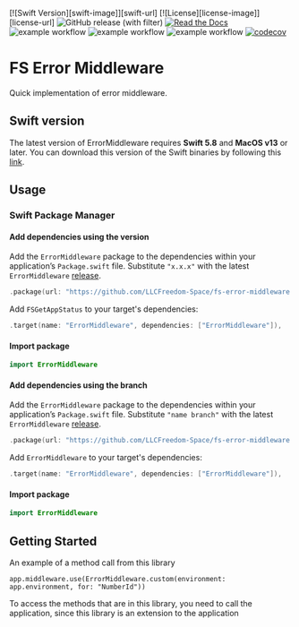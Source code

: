 [![Swift Version][swift-image]][swift-url]
[![License][license-image]][license-url]
![GitHub release (with filter)](https://img.shields.io/github/v/release/LLCFreedom-Space/fs-app-store-connect-client)
 [![Read the Docs](https://readthedocs.org/projects/docs/badge/?version=latest)](https://llcfreedom-space.github.io/fs-app-store-connect-client/)
![example workflow](https://github.com/LLCFreedom-Space/fs-app-store-connect-client/actions/workflows/docc.yml/badge.svg?branch=main)
![example workflow](https://github.com/LLCFreedom-Space/fs-app-store-connect-client/actions/workflows/lint.yml/badge.svg?branch=main)
![example workflow](https://github.com/LLCFreedom-Space/fs-app-store-connect-client/actions/workflows/test.yml/badge.svg?branch=main)
 [![codecov](https://codecov.io/github/LLCFreedom-Space/fs-app-store-connect-client/graph/badge.svg?token=2EUIA4OGS9)](https://codecov.io/github/LLCFreedom-Space/fs-app-store-connect-client)

# FS Error Middleware

Quick implementation of error middleware.

## Swift version

The latest version of ErrorMiddleware requires **Swift 5.8** and **MacOS v13** or later. You can download this version of the Swift binaries by following this [link](https://swift.org/download/).

## Usage

### Swift Package Manager

#### Add dependencies using the version
Add the `ErrorMiddleware` package to the dependencies within your application’s `Package.swift` file. Substitute `"x.x.x"` with the latest `ErrorMiddleware` [release](https://github.com/LLCFreedom-Space/fs-error-middleware/releases).
```swift
.package(url: "https://github.com/LLCFreedom-Space/fs-error-middleware.git", from: "x.x.x")
```
Add `FSGetAppStatus` to your target's dependencies:
```swift
.target(name: "ErrorMiddleware", dependencies: ["ErrorMiddleware"]),
```
#### Import package
```swift
import ErrorMiddleware
```

#### Add dependencies using the branch
Add the `ErrorMiddleware` package to the dependencies within your application’s `Package.swift` file. Substitute `"name branch"` with the latest `ErrorMiddleware` [release](https://github.com/LLCFreedom-Space/fs-error-middleware/releases).
```swift
.package(url: "https://github.com/LLCFreedom-Space/fs-error-middleware.git", branch: "name branch")
```
Add `ErrorMiddleware` to your target's dependencies:
```swift
.target(name: "ErrorMiddleware", dependencies: ["ErrorMiddleware"]),
```
#### Import package
```swift
import ErrorMiddleware
```

## Getting Started
An example of a method call from this library 
```
app.middleware.use(ErrorMiddleware.custom(environment: app.environment, for: "NumberId"))

```
To access the methods that are in this library, you need to call the application, since this library is an extension to the application

